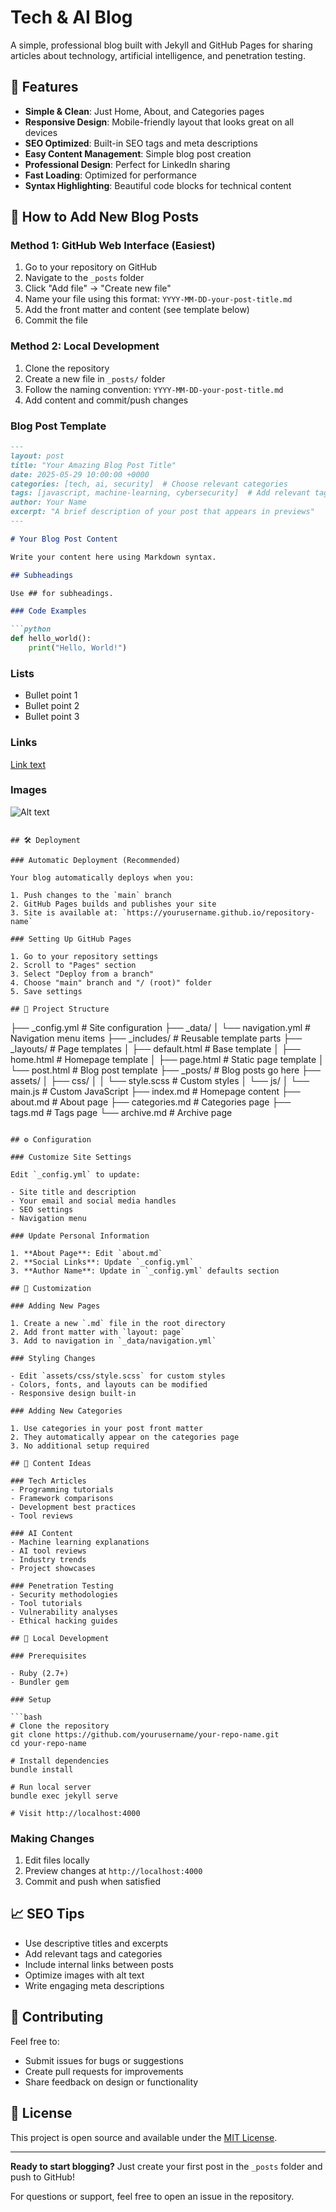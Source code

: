 # Tech & AI Blog

A simple, professional blog built with Jekyll and GitHub Pages for sharing articles about technology, artificial intelligence, and penetration testing.

## 🚀 Features

- **Simple & Clean**: Just Home, About, and Categories pages
- **Responsive Design**: Mobile-friendly layout that looks great on all devices
- **SEO Optimized**: Built-in SEO tags and meta descriptions
- **Easy Content Management**: Simple blog post creation
- **Professional Design**: Perfect for LinkedIn sharing
- **Fast Loading**: Optimized for performance
- **Syntax Highlighting**: Beautiful code blocks for technical content

## 📝 How to Add New Blog Posts

### Method 1: GitHub Web Interface (Easiest)

1. Go to your repository on GitHub
2. Navigate to the `_posts` folder
3. Click "Add file" → "Create new file"
4. Name your file using this format: `YYYY-MM-DD-your-post-title.md`
5. Add the front matter and content (see template below)
6. Commit the file

### Method 2: Local Development

1. Clone the repository
2. Create a new file in `_posts/` folder
3. Follow the naming convention: `YYYY-MM-DD-your-post-title.md`
4. Add content and commit/push changes

### Blog Post Template

```markdown
---
layout: post
title: "Your Amazing Blog Post Title"
date: 2025-05-29 10:00:00 +0000
categories: [tech, ai, security]  # Choose relevant categories
tags: [javascript, machine-learning, cybersecurity]  # Add relevant tags
author: Your Name
excerpt: "A brief description of your post that appears in previews"
---

# Your Blog Post Content

Write your content here using Markdown syntax.

## Subheadings

Use ## for subheadings.

### Code Examples

```python
def hello_world():
    print("Hello, World!")
```

### Lists

- Bullet point 1
- Bullet point 2
- Bullet point 3

### Links

[Link text](https://example.com)

### Images

![Alt text](path/to/image.jpg)
```

## 🛠️ Deployment

### Automatic Deployment (Recommended)

Your blog automatically deploys when you:

1. Push changes to the `main` branch
2. GitHub Pages builds and publishes your site
3. Site is available at: `https://yourusername.github.io/repository-name`

### Setting Up GitHub Pages

1. Go to your repository settings
2. Scroll to "Pages" section
3. Select "Deploy from a branch"
4. Choose "main" branch and "/ (root)" folder
5. Save settings

## 📁 Project Structure

```
├── _config.yml          # Site configuration
├── _data/
│   └── navigation.yml   # Navigation menu items
├── _includes/           # Reusable template parts
├── _layouts/            # Page templates
│   ├── default.html     # Base template
│   ├── home.html        # Homepage template
│   ├── page.html        # Static page template
│   └── post.html        # Blog post template
├── _posts/              # Blog posts go here
├── assets/
│   ├── css/
│   │   └── style.scss   # Custom styles
│   └── js/
│       └── main.js      # Custom JavaScript
├── index.md             # Homepage content
├── about.md             # About page
├── categories.md        # Categories page
├── tags.md              # Tags page
└── archive.md           # Archive page
```

## ⚙️ Configuration

### Customize Site Settings

Edit `_config.yml` to update:

- Site title and description
- Your email and social media handles
- SEO settings
- Navigation menu

### Update Personal Information

1. **About Page**: Edit `about.md`
2. **Social Links**: Update `_config.yml`
3. **Author Name**: Update in `_config.yml` defaults section

## 🎨 Customization

### Adding New Pages

1. Create a new `.md` file in the root directory
2. Add front matter with `layout: page`
3. Add to navigation in `_data/navigation.yml`

### Styling Changes

- Edit `assets/css/style.scss` for custom styles
- Colors, fonts, and layouts can be modified
- Responsive design built-in

### Adding New Categories

1. Use categories in your post front matter
2. They automatically appear on the categories page
3. No additional setup required

## 📱 Content Ideas

### Tech Articles
- Programming tutorials
- Framework comparisons
- Development best practices
- Tool reviews

### AI Content
- Machine learning explanations
- AI tool reviews
- Industry trends
- Project showcases

### Penetration Testing
- Security methodologies
- Tool tutorials
- Vulnerability analyses
- Ethical hacking guides

## 🔧 Local Development

### Prerequisites

- Ruby (2.7+)
- Bundler gem

### Setup

```bash
# Clone the repository
git clone https://github.com/yourusername/your-repo-name.git
cd your-repo-name

# Install dependencies
bundle install

# Run local server
bundle exec jekyll serve

# Visit http://localhost:4000
```

### Making Changes

1. Edit files locally
2. Preview changes at `http://localhost:4000`
3. Commit and push when satisfied

## 📈 SEO Tips

- Use descriptive titles and excerpts
- Add relevant tags and categories
- Include internal links between posts
- Optimize images with alt text
- Write engaging meta descriptions

## 🤝 Contributing

Feel free to:
- Submit issues for bugs or suggestions
- Create pull requests for improvements
- Share feedback on design or functionality

## 📄 License

This project is open source and available under the [MIT License](LICENSE).

---

**Ready to start blogging?** Just create your first post in the `_posts` folder and push to GitHub!

For questions or support, feel free to open an issue in the repository.
